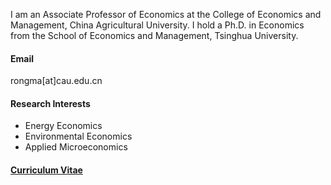 
I am an Associate Professor of Economics at the College of Economics and Management, China Agricultural University. I hold a Ph.D. in Economics from the School of Economics and Management, Tsinghua University.

#### Email
rongma[at]cau.edu.cn

#### Research Interests
- Energy Economics
- Environmental Economics
- Applied Microeconomics

#### [Curriculum Vitae](https://raw.githubusercontent.com/rong-ma/rong-ma.github.io/main/uploads/curriculumvitae.pdf)